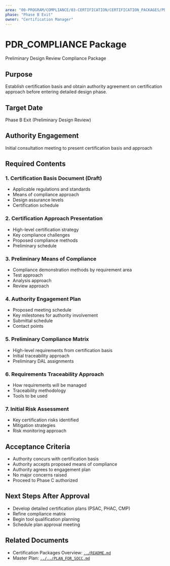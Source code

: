 ```yaml
---
area: "00-PROGRAM/COMPLIANCE/03-CERTIFICATION/CERTIFICATION_PACKAGES/PDR_COMPLIANCE"
phase: "Phase B Exit"
owner: "Certification Manager"
---
```


# PDR_COMPLIANCE Package

Preliminary Design Review Compliance Package

## Purpose

Establish certification basis and obtain authority agreement on certification approach before entering detailed design phase.

## Target Date

Phase B Exit (Preliminary Design Review)

## Authority Engagement

Initial consultation meeting to present certification basis and approach

## Required Contents

### 1. Certification Basis Document (Draft)
- Applicable regulations and standards
- Means of compliance approach
- Design assurance levels
- Certification schedule

### 2. Certification Approach Presentation
- High-level certification strategy
- Key compliance challenges
- Proposed compliance methods
- Preliminary schedule

### 3. Preliminary Means of Compliance
- Compliance demonstration methods by requirement area
- Test approach
- Analysis approach
- Review approach

### 4. Authority Engagement Plan
- Proposed meeting schedule
- Key milestones for authority involvement
- Submittal schedule
- Contact points

### 5. Preliminary Compliance Matrix
- High-level requirements from certification basis
- Initial traceability approach
- Preliminary DAL assignments

### 6. Requirements Traceability Approach
- How requirements will be managed
- Traceability methodology
- Tools to be used

### 7. Initial Risk Assessment
- Key certification risks identified
- Mitigation strategies
- Risk monitoring approach

## Acceptance Criteria

- Authority concurs with certification basis
- Authority accepts proposed means of compliance
- Authority agrees to engagement plan
- No major concerns raised
- Proceed to Phase C authorized

## Next Steps After Approval

- Develop detailed certification plans (PSAC, PHAC, CMP)
- Refine compliance matrix
- Begin tool qualification planning
- Schedule plan approval meeting

## Related Documents

- Certification Packages Overview: [`../README.md`](../README.md)
- Master Plan: [`../../PLAN_FOR_SOCC.md`](../../PLAN_FOR_SOCC.md)
